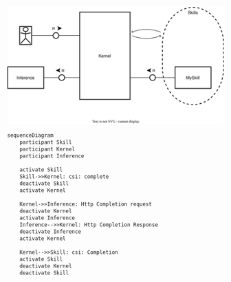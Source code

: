 
![Block Diagram Kernel skill inference](./inference-in-skills.block.drawio.svg)

```mermaid
sequenceDiagram
    participant Skill
    participant Kernel
    participant Inference

    activate Skill
    Skill->>Kernel: csi: complete
    deactivate Skill
    activate Kernel

    Kernel->>Inference: Http Completion request
    deactivate Kernel
    activate Inference
    Inference-->>Kernel: Http Completion Response
    deactivate Inference
    activate Kernel

    Kernel-->>Skill: csi: Completion
    activate Skill
    deactivate Kernel
    deactivate Skill
```